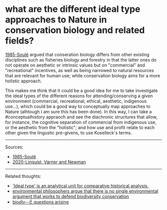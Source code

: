 # what are the different ideal type approaches to Nature in conservation biology and related fields?

[1985-Soulé](1985-Soulé.md) argued that conseration biology differs from other existing disciplines such as fisheries biology and forestry in that the latter ones do not operate on aesthetic or intrinsic values but on "commercial" and "recreational" incentives, as well as being narrowed to natural resources that are relevant for human use; while conservation biology aims for a more holistic approach.

This makes me think that it could be a good idea for me to take investigate the ideal types of the different reasons for attending/conserving a given environment (commercial, recreational, ethical, aesthetic, indigenous use...), which could be a good way to conceptually map approaches to Nature (alhtough I am sure this has been done). In this way, I can take a #conceptualhistory appraoch and see the diachronic structures that allow, for instance, the cognitive separation of commercial from indigenous use, or the aesthetic from the "holistic"; and how use and profit relate to each other given the lingustic pre-givens, to use Koselleck's terms.



--- 

Sources:
- [1985-Soulé](1985-Soulé.md)
- [2020-Linquist, Varner and Newman](2020-Linquist,%20Varner%20and%20Newman.md)


---

Related thoughts:

- ['Ideal type' is an analytical unit for comparative historical analysis.]('Ideal%20type'%20is%20an%20analytical%20unit%20for%20comparative%20historical%20analysis..md)
- [environmental philosophers argue that there is no single environmental argument that works to defend biodiversity conservation](environmental%20philosophers%20argue%20that%20there%20is%20no%20single%20environmental%20argument%20that%20works%20to%20defend%20biodiversity%20conservation.md)
- [biodiv--☝️ questions arising](biodiv--☝️%20questions%20arising.md)
